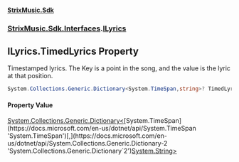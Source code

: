 #### [StrixMusic.Sdk](./index.md 'index')
### [StrixMusic.Sdk.Interfaces](./StrixMusic-Sdk-Interfaces.md 'StrixMusic.Sdk.Interfaces').[ILyrics](./StrixMusic-Sdk-Interfaces-ILyrics.md 'StrixMusic.Sdk.Interfaces.ILyrics')
## ILyrics.TimedLyrics Property
Timestamped lyrics. The Key is a point in the song, and the value is the lyric at that position.  
```csharp
System.Collections.Generic.Dictionary<System.TimeSpan,string>? TimedLyrics { get; }
```
#### Property Value
[System.Collections.Generic.Dictionary&lt;](https://docs.microsoft.com/en-us/dotnet/api/System.Collections.Generic.Dictionary-2 'System.Collections.Generic.Dictionary`2')[System.TimeSpan](https://docs.microsoft.com/en-us/dotnet/api/System.TimeSpan 'System.TimeSpan')[,](https://docs.microsoft.com/en-us/dotnet/api/System.Collections.Generic.Dictionary-2 'System.Collections.Generic.Dictionary`2')[System.String](https://docs.microsoft.com/en-us/dotnet/api/System.String 'System.String')[&gt;](https://docs.microsoft.com/en-us/dotnet/api/System.Collections.Generic.Dictionary-2 'System.Collections.Generic.Dictionary`2')  
